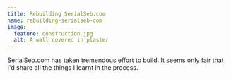 ```yaml
---
title: Rebuilding SerialSeb.com
name: rebuilding-serialseb-com
image:
  feature: construction.jpg
  alt: A wall covered in plaster
---
```

SerialSeb.com has taken tremendous effort to build. It seems only fair that I'd share all the things I learnt in the process.
